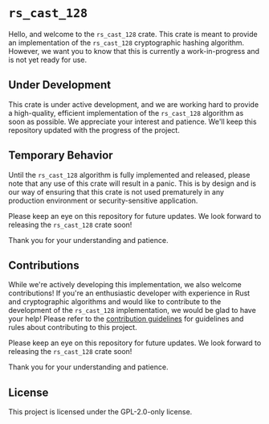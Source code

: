 # `rs_cast_128`
Hello, and welcome to the `rs_cast_128` crate. This crate is meant to provide an implementation of the `rs_cast_128` cryptographic hashing algorithm. However, we want you to know that this is currently a work-in-progress and is not yet ready for use.

## Under Development
This crate is under active development, and we are working hard to provide a high-quality, efficient implementation of the `rs_cast_128` algorithm as soon as possible. We appreciate your interest and patience. We'll keep this repository updated with the progress of the project.

## Temporary Behavior
Until the `rs_cast_128` algorithm is fully implemented and released, please note that any use of this crate will result in a panic. This is by design and is our way of ensuring that this crate is not used prematurely in any production environment or security-sensitive application.

Please keep an eye on this repository for future updates. We look forward to releasing the `rs_cast_128` crate soon!

Thank you for your understanding and patience.

## Contributions
While we're actively developing this implementation, we also welcome contributions! If you're an enthusiastic developer with experience in Rust and cryptographic algorithms and would like to contribute to the development of the `rs_cast_128` implementation, we would be glad to have your help! Please refer to the [contribution guidelines](https://github.com/Azgrom/RustySSL/blob/master/CONTRIBUTING.md) for guidelines and rules about contributing to this project.

Please keep an eye on this repository for future updates. We look forward to releasing the `rs_cast_128` crate soon!

Thank you for your understanding and patience.

## License
This project is licensed under the GPL-2.0-only license.
